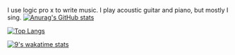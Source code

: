 I use logic pro x to write music.
I play acoustic guitar and piano, but mostly I sing.
[![Anurag's GitHub stats](https://github-readme-stats.vercel.app/api?username=letusmelt)](https://github.com/anuraghazra/github-readme-stats)

[![Top Langs](https://github-readme-stats.vercel.app/api/top-langs/?username=letusmelt)](https://github.com/anuraghazra/github-readme-stats)

[![9's wakatime stats](https://github-readme-stats.vercel.app/api/wakatime?username=letusmelt)](https://github.com/anuraghazra/github-readme-stats)
